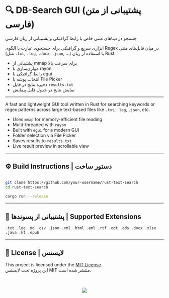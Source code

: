# 🔍 DB-Search GUI (پشتیبانی از متن فارسی)
جستجو در دیتاهای متنی خاص با رابط گرافیکی و پشتیبانی از زبان فارسی


ابزاری سریع و گرافیکی برای جستجوی عبارت یا الگوی Regex در میان فایل‌های متنی (مثل `.txt`, `.log`, `.docx`, `.json`, ...) با استفاده از زبان Rust.  
- پشتیبانی از mmap برای سرعت بالا  
- موازی‌سازی با rayon  
- رابط گرافیکی با egui  
- انتخاب پوشه با File Picker  
- ذخیره نتایج در فایل `results.txt`  
- نمایش نتایج در جدول قابل پیمایش

---



A fast and lightweight GUI tool written in Rust for searching keywords or regex patterns across large text-based files like `.txt`, `.log`, `.json`, etc.

- Uses `mmap` for memory-efficient file reading  
- Multi-threaded with `rayon`  
- Built with `egui` for a modern GUI  
- Folder selection via File Picker  
- Saves results to `results.txt`  
- Live result preview in scrollable view

---

## ⚙️ Build Instructions | دستور ساخت

```bash

git clone https://github.com/your-username/rust-text-search
cd rust-text-search

cargo run --release

```

---

## 📁 پشتیبانی از پسوندها | Supported Extensions

```
.txt .log .md .csv .json .xml .html .eml .rtf .odt .ods .docx .xlsx .java .kt .epub
```

---


## 📄 License | لایسنس

This project is licensed under the [MIT License](LICENSE).  
این پروژه تحت لایسنس MIT منتشر شده است.


<div align="center">
  <br> </br>
  <img src="https://ghvc.kabelkultur.se/?username=null-err0r&repository=DB-Search-GUI&label=DB-Search-GUI%20Views⁮⁮"/>
</div>
